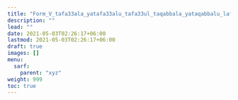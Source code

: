 ```yaml
---
title: "Form_V_tafa33ala_yatafa33alu_tafa33ul_taqabbala_yataqabbalu_lafif_maqrun"
description: ""
lead: ""
date: 2021-05-03T02:26:17+06:00
lastmod: 2021-05-03T02:26:17+06:00
draft: true
images: []
menu: 
  sarf:
    parent: "xyz"
weight: 999
toc: true
---
```



